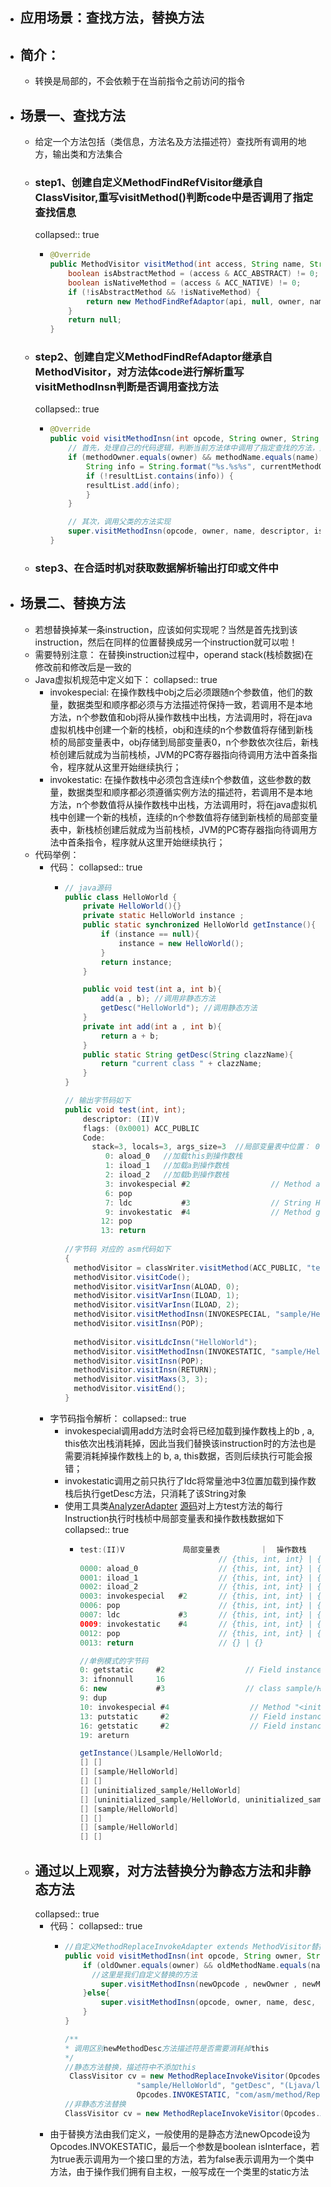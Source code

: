 - ## 应用场景：查找方法，替换方法
- ## 简介：
	- 转换是局部的，不会依赖于在当前指令之前访问的指令
- ## 场景一、查找方法
	- 给定一个方法包括（类信息，方法名及方法描述符）查找所有调用的地方，输出类和方法集合
	- ### step1、创建自定义MethodFindRefVisitor继承自ClassVisitor,重写visitMethod()判断code中是否调用了指定查找信息
	  collapsed:: true
		- ```java
		  @Override
		  public MethodVisitor visitMethod(int access, String name, String descriptor, String signature, String[] exceptions) {
		      boolean isAbstractMethod = (access & ACC_ABSTRACT) != 0;
		      boolean isNativeMethod = (access & ACC_NATIVE) != 0;
		      if (!isAbstractMethod && !isNativeMethod) {
		          return new MethodFindRefAdaptor(api, null, owner, name, descriptor);
		      }
		      return null;
		  }
		  ```
	- ### step2、创建自定义MethodFindRefAdaptor继承自MethodVisitor，对方法体code进行解析重写visitMethodInsn判断是否调用查找方法
	  collapsed:: true
		- ```java
		  @Override
		  public void visitMethodInsn(int opcode, String owner, String name, String descriptor, boolean isInterface) {
		      // 首先，处理自己的代码逻辑，判断当前方法体中调用了指定查找的方法，则存储当前类和方法信息
		      if (methodOwner.equals(owner) && methodName.equals(name) && methodDesc.equals(descriptor)) {
		          String info = String.format("%s.%s%s", currentMethodOwner, currentMethodName, currentMethodDesc);
		          if (!resultList.contains(info)) {
		          resultList.add(info);
		          }
		      }
		  
		      // 其次，调用父类的方法实现
		      super.visitMethodInsn(opcode, owner, name, descriptor, isInterface);
		  }
		  ```
	- ### step3、在合适时机对获取数据解析输出打印或文件中
- ## 场景二、替换方法
	- 若想替换掉某一条instruction，应该如何实现呢？当然是首先找到该instruction，然后在同样的位置替换成另一个instruction就可以啦！
	- 需要特别注意： 在替换instruction过程中，operand stack(栈桢数据)在修改前和修改后是一致的
	- Java虚拟机规范中定义如下：
	  collapsed:: true
		- invokespecial: 在操作数栈中obj之后必须跟随n个参数值，他们的数量，数据类型和顺序都必须与方法描述符保持一致，若调用不是本地方法，n个参数值和obj将从操作数栈中出栈，方法调用时，将在java虚拟机栈中创建一个新的栈桢，obj和连续的n个参数值将存储到新栈桢的局部变量表中，obj存储到局部变量表0，n个参数依次往后，新栈桢创建后就成为当前栈桢，JVM的PC寄存器指向待调用方法中首条指令，程序就从这里开始继续执行；
		- invokestatic: 在操作数栈中必须包含连续n个参数值，这些参数的数量，数据类型和顺序都必须遵循实例方法的描述符，若调用不是本地方法，n个参数值将从操作数栈中出栈，方法调用时，将在java虚拟机栈中创建一个新的栈桢，连续的n个参数值将存储到新栈桢的局部变量表中，新栈桢创建后就成为当前栈桢，JVM的PC寄存器指向待调用方法中首条指令，程序就从这里开始继续执行；
	- 代码举例：
		- 代码：
		  collapsed:: true
			- ```java
			  // java源码
			  public class HelloWorld {
			      private HelloWorld(){}
			      private static HelloWorld instance ;
			      public static synchronized HelloWorld getInstance(){
			          if (instance == null){
			              instance = new HelloWorld();
			          }
			          return instance;
			      }
			  
			      public void test(int a, int b){
			          add(a , b); //调用非静态方法
			          getDesc("HelloWorld"); //调用静态方法
			      }
			      private int add(int a , int b){
			          return a + b;
			      }
			      public static String getDesc(String clazzName){
			          return "current class " + clazzName;
			      }
			  }
			  
			  // 输出字节码如下
			  public void test(int, int);
			      descriptor: (II)V
			      flags: (0x0001) ACC_PUBLIC
			      Code:
			        stack=3, locals=3, args_size=3  //局部变量表中位置： 0:this； 1:a ; 2:b
			           0: aload_0   //加载this到操作数栈
			           1: iload_1   //加载a到操作数栈
			           2: iload_2   //加载b到操作数栈
			           3: invokespecial #2                  // Method add:(II)I  调用非静态方法add
			           6: pop
			           7: ldc           #3                  // String HelloWorld
			           9: invokestatic  #4                  // Method getDesc:(Ljava/lang/String;)Ljava/lang/String;
			          12: pop
			          13: return
			          
			  //字节码 对应的 asm代码如下
			  {
			    methodVisitor = classWriter.visitMethod(ACC_PUBLIC, "test", "(II)V", null, null);
			    methodVisitor.visitCode();
			    methodVisitor.visitVarInsn(ALOAD, 0);
			    methodVisitor.visitVarInsn(ILOAD, 1);
			    methodVisitor.visitVarInsn(ILOAD, 2);
			    methodVisitor.visitMethodInsn(INVOKESPECIAL, "sample/HelloWorld", "add", "(II)I", false); //调用non-static add方法，上面三个visitVarInsn方法是方法所需参数
			    methodVisitor.visitInsn(POP);
			    
			    methodVisitor.visitLdcInsn("HelloWorld");
			    methodVisitor.visitMethodInsn(INVOKESTATIC, "sample/HelloWorld", "getDesc", "(Ljava/lang/String;)Ljava/lang/String;", false); //调用static getDesc需要一个参数
			    methodVisitor.visitInsn(POP);
			    methodVisitor.visitInsn(RETURN);
			    methodVisitor.visitMaxs(3, 3);
			    methodVisitor.visitEnd();
			  }
			  ```
		- 字节码指令解析：
		  collapsed:: true
			- invokespecial调用add方法时会将已经加载到操作数栈上的b , a, this依次出栈消耗掉，因此当我们替换该instruction时的方法也是需要消耗掉操作数栈上的 b, a, this数据，否则后续执行可能会报错；
			- invokestatic调用之前只执行了ldc将常量池中3位置加载到操作数栈后执行getDesc方法，只消耗了该String对象
			- 使用工具类[AnalyzerAdapter](https://javadoc.io/static/org.ow2.asm/asm-commons/9.3/org/objectweb/asm/commons/AnalyzerAdapter.html) [源码](https://github.com/killme2008/aviatorscript/blob/master/src/main/java/com/googlecode/aviator/asm/commons/AnalyzerAdapter.java)对上方test方法的每行Instruction执行时栈桢中局部变量表和操作数栈数据如下
			  collapsed:: true
				- ```java
				  test:(II)V			 局部变量表         ｜  操作数栈
				                                 // {this, int, int} | {}
				  0000: aload_0                  // {this, int, int} | {this}
				  0001: iload_1                  // {this, int, int} | {this, int}
				  0002: iload_2                  // {this, int, int} | {this, int, int} 
				  0003: invokespecial   #2       // {this, int, int} | {int} //将操作数栈上数据消耗掉后存储返回值
				  0006: pop                      // {this, int, int} | {}
				  0007: ldc             #3       // {this, int, int} | {String}
				  0009: invokestatic    #4       // {this, int, int} | {String} //消耗掉String后存储返回值
				  0012: pop                      // {this, int, int} | {}
				  0013: return                   // {} | {}
				  
				  //单例模式的字节码
				  0: getstatic     #2                  // Field instance:Lsample/HelloWorld;
				  3: ifnonnull     16
				  6: new           #3                  // class sample/HelloWorld
				  9: dup
				  10: invokespecial #4                  // Method "<init>":()V
				  13: putstatic     #2                  // Field instance:Lsample/HelloWorld;
				  16: getstatic     #2                  // Field instance:Lsample/HelloWorld;
				  19: areturn
				  
				  getInstance()Lsample/HelloWorld;
				  [] []
				  [] [sample/HelloWorld]
				  [] []
				  [] [uninitialized_sample/HelloWorld]
				  [] [uninitialized_sample/HelloWorld, uninitialized_sample/HelloWorld]
				  [] [sample/HelloWorld]
				  [] []
				  [] [sample/HelloWorld]
				  [] []
				  ```
	- ## 通过以上观察，对方法替换分为静态方法和非静态方法
	  collapsed:: true
		- 代码：
		  collapsed:: true
			- ```java
			  //自定义MethodReplaceInvokeAdapter extends MethodVisitor替换visitMethodInsn方法
			  public void visitMethodInsn(int opcode, String owner, String name, String desc, boolean itf) {
			      if (oldOwner.equals(owner) && oldMethodName.equals(name) && oldMethodDesc.equals(desc)){
			      	//这里是我们自定义替换的方法
			          super.visitMethodInsn(newOpcode , newOwner , newMethodName , newMethodDesc , false);
			      }else{
			          super.visitMethodInsn(opcode, owner, name, desc, itf);
			      }
			  }
			  
			  /**
			  * 调用区别newMethodDesc方法描述符是否需要消耗掉this
			  */
			  //静态方法替换，描述符中不添加this
			   ClassVisitor cv = new MethodReplaceInvokeVisitor(Opcodes.ASM9, cw,
			                  "sample/HelloWorld", "getDesc", "(Ljava/lang/String;)Ljava/lang/String;",
			                  Opcodes.INVOKESTATIC, "com/asm/method/ReplaceMethodManager", "getDesc", "(Ljava/lang/String;)Ljava/lang/String;"); 
			  //非静态方法替换
			  ClassVisitor cv = new MethodReplaceInvokeVisitor(Opcodes.ASM9, cw, "sample/HelloWorld", "add", "(II)I", Opcodes.INVOKESTATIC, "com/asm/method/ReplaceMethodManager", "add", "(Lsample/HelloWorld;II)I");
			  
			  ```
		- 由于替换方法由我们定义，一般使用的是静态方法newOpcode设为Opcodes.INVOKESTATIC，最后一个参数是boolean isInterface，若为true表示调用为一个接口里的方法，若为false表示调用为一个类中方法，由于操作我们拥有自主权，一般写成在一个类里的static方法